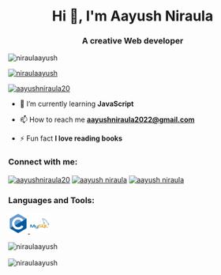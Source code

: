 

<!--
**NiraulAayush/NiraulAayush** is a ✨ _special_ ✨ repository because its `README.md` (this file) appears on your GitHub profile.

Here are some ideas to get you started:

- 🔭 I’m currently working on ...
- 🌱 I’m currently learning ...
- 👯 I’m looking to collaborate on ...
- 🤔 I’m looking for help with ...
- 💬 Ask me about ...
- 📫 How to reach me: ...
- 😄 Pronouns: ...
- ⚡ Fun fact: ...
-->
<h1 align="center">Hi 👋, I'm Aayush Niraula</h1>
<h3 align="center">A creative Web developer</h3>

<p align="left"> <img src="https://komarev.com/ghpvc/?username=niraulaayush&label=Profile%20views&color=0e75b6&style=flat" alt="niraulaayush" /> </p>

<p align="left"> <a href="https://github.com/ryo-ma/github-profile-trophy"><img src="https://github-profile-trophy.vercel.app/?username=niraulaayush" alt="niraulaayush" /></a> </p>

<p align="left"> <a href="https://twitter.com/aayushniraula20" target="blank"><img src="https://img.shields.io/twitter/follow/aayushniraula20?logo=twitter&style=for-the-badge" alt="aayushniraula20" /></a> </p>

- 🌱 I’m currently learning **JavaScript**

- 📫 How to reach me **aayushniraula2022@gmail.com**

- ⚡ Fun fact **I love reading books**

<h3 align="left">Connect with me:</h3>
<p align="left">
<a href="https://twitter.com/aayushniraula20" target="blank"><img align="center" src="https://raw.githubusercontent.com/rahuldkjain/github-profile-readme-generator/master/src/images/icons/Social/twitter.svg" alt="aayushniraula20" height="30" width="40" /></a>
<a href="https://linkedin.com/in/aayush niraula" target="blank"><img align="center" src="https://raw.githubusercontent.com/rahuldkjain/github-profile-readme-generator/master/src/images/icons/Social/linked-in-alt.svg" alt="aayush niraula" height="30" width="40" /></a>
<a href="https://fb.com/aayush niraula" target="blank"><img align="center" src="https://raw.githubusercontent.com/rahuldkjain/github-profile-readme-generator/master/src/images/icons/Social/facebook.svg" alt="aayush niraula" height="30" width="40" /></a>
</p>

<h3 align="left">Languages and Tools:</h3>
<p align="left"> <a href="https://www.cprogramming.com/" target="_blank" rel="noreferrer"> <img src="https://raw.githubusercontent.com/devicons/devicon/master/icons/c/c-original.svg" alt="c" width="40" height="40"/> </a> <a href="https://www.mysql.com/" target="_blank" rel="noreferrer"> <img src="https://raw.githubusercontent.com/devicons/devicon/master/icons/mysql/mysql-original-wordmark.svg" alt="mysql" width="40" height="40"/> </a> </p>

<p><img align="center" src="https://github-readme-stats.vercel.app/api/top-langs?username=niraulaayush&show_icons=true&locale=en&layout=compact" alt="niraulaayush" /></p>

<p><img align="center" src="https://github-readme-streak-stats.herokuapp.com/?user=niraulaayush&" alt="niraulaayush" /></p>
